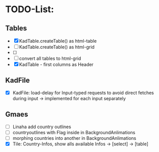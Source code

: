 # TODO-List:

## Tables

- [x] KadTable.createTable() as html-table
- [ ] KadTable.createTable() as html-grid
- [ ]
- [ ] convert all tables to html-grid
- [x] KadTable - first columns as Header

## KadFile

- [x] KadFile: load-delay for Input-typed requests to avoid direct fetches during input &rarr; implemented for each input separately

## Gmaes

- [ ] Linaha add country outlines
- [ ] countryoutlines with Flag inside in BackgroundAnlimations
- [ ] morphing countries into another in BackgroundAnlimations
- [x] Tile: Country-Infos, show alls available Infos &rarr; [select] &rarr; [table]
